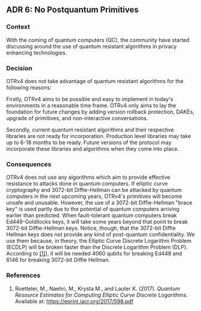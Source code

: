 ## ADR 6: No Postquantum Primitives

### Context

With the coming of quantum computers (QC), the community have started discussing
around the use of quantum resistant algorithms in privacy enhancing
technologies.

### Decision

OTRv4 does not take advantage of quantum resistant algorithms for the following
reasons:

Firstly, OTRv4 aims to be possible and easy to implement in today's environments
in a reasonable time frame. OTRv4 only aims to lay the foundation for future
changes by adding version rollback protection, DAKEs, upgrade of primitives, and
non-interactive conversations.

Secondly, current quantum resistant algorithms and their respective libraries
are not ready for incorporation. Production level libraries may take up to 6-18
months to be ready. Future versions of the protocol may incorporate these
libraries and algorithms when they come into place.

### Consequences

OTRv4 does not use any algorithms which aim to provide effective resistance to
attacks done in quantum computers. If elliptic curve cryptography and 3072-bit
Diffie-Hellman can be attacked by quantum computers in the next upcoming years,
OTRv4's primitives will become unsafe and unusable. However, the use of a
3072-bit Diffie-Hellman "brace key" is used partly due to the potential of
quantum computers arriving earlier than predicted. When fault-tolerant quantum
computers break Ed448-Goldilocks keys, it will take some years beyond that point
to break 3072-bit Diffie-Hellman keys. Notice, though, that the 3072-bit Diffie
Hellman keys does not provide any kind of post-quantum confidentiality. We use
them because, in theory, the Elliptic Curve Discrete Logarithm Problem (ECDLP)
will be broken faster than the Discrete Logarithm Problem (DLP). According to
[\[1\]](#references)), it will be needed 4060 qubits for breaking Ed448 and 6146
for breaking 3072-bit Diffie Hellman.

### References

1. Roetteler, M., Naehri, M., Krysta M., and Lauter K. (2017).
   *Quantum Resource Estimates for Computing Elliptic Curve Discrete Logarithms*.
   Available at: https://eprint.iacr.org/2017/598.pdf